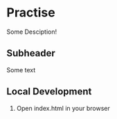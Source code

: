 # Practise

Some Desciption!

## Subheader

Some text

## Local  Development

1. Open index.html in your browser